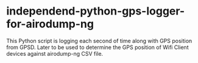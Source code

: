 # independend-python-gps-logger-for-airodump-ng
This Python script is logging each second of time along with GPS position from GPSD. Later to be used to determine the GPS position of Wifi Client devices against airodump-ng CSV file.
